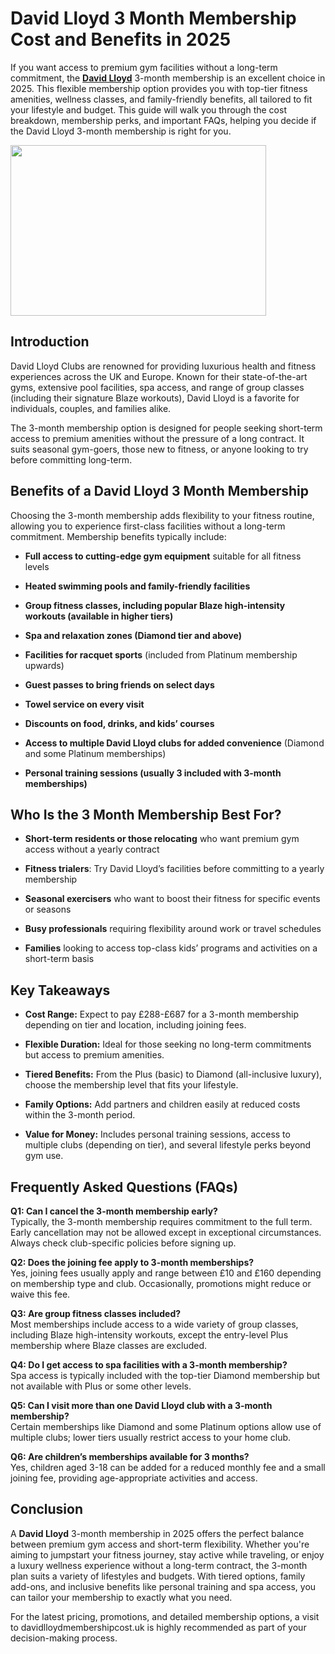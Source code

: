 <h1 id="david-lloyd-3-month-membership-cost-and-benefits-i" class="font-display first:mt-xs mb-3 mt-8 text-lg font-[500] leading-[1.5em] lg:text-xl dark:font-[475]">David Lloyd 3 Month Membership Cost and Benefits in 2025</h1>
<p class="my-0">If you want access to premium gym facilities without a long-term commitment, the&nbsp;<a href="https://davidlloydmembershipcost.uk/"><strong>David Lloyd</strong></a>&nbsp;3-month membership is an excellent choice in 2025. This flexible membership option provides you with top-tier fitness amenities, wellness classes, and family-friendly benefits, all tailored to fit your lifestyle and budget. This guide will walk you through the cost breakdown, membership perks, and important FAQs, helping you decide if the David Lloyd 3-month membership is right for you.</p>
<p class="my-0"><img src="https://i.postimg.cc/KYZj2hdT/1-13.jpg" alt="" width="409" height="273" /></p>
<h2 id="introduction" class="mb-2 mt-6 text-base font-[500] first:mt-0 md:text-lg dark:font-[475] [hr+&amp;]:mt-4">Introduction</h2>
<p class="my-0">David Lloyd Clubs are renowned for providing luxurious health and fitness experiences across the UK and Europe. Known for their state-of-the-art gyms, extensive pool facilities, spa access, and range of group classes (including their signature Blaze workouts), David Lloyd is a favorite for individuals, couples, and families alike.</p>
<p class="my-0">The 3-month membership option is designed for people seeking short-term access to premium amenities without the pressure of a long contract. It suits seasonal gym-goers, those new to fitness, or anyone looking to try before committing long-term.</p>
<h2 id="benefits-of-a-david-lloyd-3-month-membership" class="mb-2 mt-6 text-base font-[500] first:mt-0 md:text-lg dark:font-[475] [hr+&amp;]:mt-4">Benefits of a David Lloyd 3 Month Membership</h2>
<p class="my-0">Choosing the 3-month membership adds flexibility to your fitness routine, allowing you to experience first-class facilities without a long-term commitment. Membership benefits typically include:</p>
<ul class="marker:text-textOff list-disc">
<li>
<p class="my-0"><strong>Full access to cutting-edge gym equipment</strong>&nbsp;suitable for all fitness levels</p>
</li>
<li>
<p class="my-0"><strong>Heated swimming pools and family-friendly facilities</strong></p>
</li>
<li>
<p class="my-0"><strong>Group fitness classes, including popular Blaze high-intensity workouts (available in higher tiers)</strong></p>
</li>
<li>
<p class="my-0"><strong>Spa and relaxation zones (Diamond tier and above)</strong></p>
</li>
<li>
<p class="my-0"><strong>Facilities for racquet sports</strong>&nbsp;(included from Platinum membership upwards)</p>
</li>
<li>
<p class="my-0"><strong>Guest passes to bring friends on select days</strong></p>
</li>
<li>
<p class="my-0"><strong>Towel service on every visit</strong></p>
</li>
<li>
<p class="my-0"><strong>Discounts on food, drinks, and kids&rsquo; courses</strong></p>
</li>
<li>
<p class="my-0"><strong>Access to multiple David Lloyd clubs for added convenience</strong>&nbsp;(Diamond and some Platinum memberships)</p>
</li>
<li>
<p class="my-0"><strong>Personal training sessions (usually 3 included with 3-month memberships)</strong></p>
</li>
</ul>
<h2 id="who-is-the-3-month-membership-best-for" class="mb-2 mt-6 text-base font-[500] first:mt-0 md:text-lg dark:font-[475] [hr+&amp;]:mt-4">Who Is the 3 Month Membership Best For?</h2>
<ul class="marker:text-textOff list-disc">
<li>
<p class="my-0"><strong>Short-term residents or those relocating</strong>&nbsp;who want premium gym access without a yearly contract</p>
</li>
<li>
<p class="my-0"><strong>Fitness trialers</strong>: Try David Lloyd&rsquo;s facilities before committing to a yearly membership</p>
</li>
<li>
<p class="my-0"><strong>Seasonal exercisers</strong>&nbsp;who want to boost their fitness for specific events or seasons</p>
</li>
<li>
<p class="my-0"><strong>Busy professionals</strong>&nbsp;requiring flexibility around work or travel schedules</p>
</li>
<li>
<p class="my-0"><strong>Families</strong>&nbsp;looking to access top-class kids&rsquo; programs and activities on a short-term basis</p>
</li>
</ul>
<h2 id="key-takeaways" class="mb-2 mt-6 text-base font-[500] first:mt-0 md:text-lg dark:font-[475] [hr+&amp;]:mt-4">Key Takeaways</h2>
<ul class="marker:text-textOff list-disc">
<li>
<p class="my-0"><strong>Cost Range:</strong>&nbsp;Expect to pay &pound;288-&pound;687 for a 3-month membership depending on tier and location, including joining fees.</p>
</li>
<li>
<p class="my-0"><strong>Flexible Duration:</strong>&nbsp;Ideal for those seeking no long-term commitments but access to premium amenities.</p>
</li>
<li>
<p class="my-0"><strong>Tiered Benefits:</strong>&nbsp;From the Plus (basic) to Diamond (all-inclusive luxury), choose the membership level that fits your lifestyle.</p>
</li>
<li>
<p class="my-0"><strong>Family Options:</strong>&nbsp;Add partners and children easily at reduced costs within the 3-month period.</p>
</li>
<li>
<p class="my-0"><strong>Value for Money:</strong>&nbsp;Includes personal training sessions, access to multiple clubs (depending on tier), and several lifestyle perks beyond gym use.</p>
</li>
</ul>
<h2 id="frequently-asked-questions-faqs" class="mb-2 mt-6 text-base font-[500] first:mt-0 md:text-lg dark:font-[475] [hr+&amp;]:mt-4">Frequently Asked Questions (FAQs)</h2>
<p class="my-0"><strong>Q1: Can I cancel the 3-month membership early?</strong><br />Typically, the 3-month membership requires commitment to the full term. Early cancellation may not be allowed except in exceptional circumstances. Always check club-specific policies before signing up.</p>
<p class="my-0"><strong>Q2: Does the joining fee apply to 3-month memberships?</strong><br />Yes, joining fees usually apply and range between &pound;10 and &pound;160 depending on membership type and club. Occasionally, promotions might reduce or waive this fee.</p>
<p class="my-0"><strong>Q3: Are group fitness classes included?</strong><br />Most memberships include access to a wide variety of group classes, including Blaze high-intensity workouts, except the entry-level Plus membership where Blaze classes are excluded.</p>
<p class="my-0"><strong>Q4: Do I get access to spa facilities with a 3-month membership?</strong><br />Spa access is typically included with the top-tier Diamond membership but not available with Plus or some other levels.</p>
<p class="my-0"><strong>Q5: Can I visit more than one David Lloyd club with a 3-month membership?</strong><br />Certain memberships like Diamond and some Platinum options allow use of multiple clubs; lower tiers usually restrict access to your home club.</p>
<p class="my-0"><strong>Q6: Are children&rsquo;s memberships available for 3 months?</strong><br />Yes, children aged 3-18 can be added for a reduced monthly fee and a small joining fee, providing age-appropriate activities and access.</p>
<h2 id="conclusion" class="mb-2 mt-6 text-base font-[500] first:mt-0 md:text-lg dark:font-[475] [hr+&amp;]:mt-4">Conclusion</h2>
<p class="my-0">A&nbsp;<strong>David Lloyd</strong>&nbsp;3-month membership in 2025 offers the perfect balance between premium gym access and short-term flexibility. Whether you're aiming to jumpstart your fitness journey, stay active while traveling, or enjoy a luxury wellness experience without a long-term contract, the 3-month plan suits a variety of lifestyles and budgets. With tiered options, family add-ons, and inclusive benefits like personal training and spa access, you can tailor your membership to exactly what you need.</p>
<p class="my-0">For the latest pricing, promotions, and detailed membership options, a visit to davidlloydmembershipcost.uk is highly recommended as part of your decision-making process.</p>
